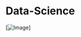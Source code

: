 # Data-Science

[![Image](https://github.com/sunilgowda67/sp-public/blob/main/data-pipeline.gif "Data Pipeline")]
